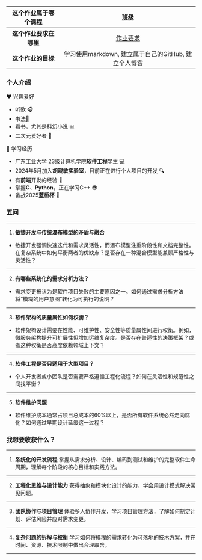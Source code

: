 
|  这个作业属于哪个课程  |                                                                                                         [班级](https://edu.cnblogs.com/campus/gdgy/SoftwareEngineeringClassof2023)                                                                                                          |
| :--------------------: | :-----------------------------------------------------------------------------------------------------------------------------------------------------------------------------------------------------------------------------------------------------------------------------------------: |
| **这个作业要求在哪里** | [作业要求](https://edu.cnblogs.com/campus/gdgy/SoftwareEngineeringClassof2023/homework/13325#%E5%A4%A7%E5%AE%B6%E5%A5%BD%E5%BE%88%E9%AB%98%E5%85%B4%E5%9C%A8%E8%BF%99%E4%B8%AA%E6%9C%BA%E7%BC%98%E5%B7%A7%E5%90%88%E7%9A%84%E6%83%85%E5%86%B5%E4%B8%8B%E8%AE%A4%E8%AF%86%E5%A4%A7%E5%AE%B6) |
|   **这个作业的目标**   |                                                                                                                    学习使用markdown, 建立属于自己的GitHub, 建立个人博客                                                                                                                     |
### 个人介绍
 :heart: 兴趣爱好
 - 听歌 :headphones:
 - 书法:memo:
 - 看书，尤其是科幻小说 :bar_chart:
 - 二次元爱好者 :tophat:

:book: 学习经历
- 广东工业大学 23级计算机学院**软件工程**学生 :computer:
- 2024年5月加入**胡晓敏实验室**，目前正在进行个人项目的开发 :mag: 
- 有**前端**开发的经验 :wrench:
- 掌握**C**、**Python**，正在学习C++ :sunglasses:
- 备战2025**蓝桥杯** :bell:
  
### 五问
---
1. **敏捷开发与传统瀑布模型的矛盾与融合**
- 敏捷开发强调快速迭代和需求灵活性，而瀑布模型注重阶段性和文档完整性。在复杂系统中如何平衡两者的优缺点？是否存在一种混合模型能兼顾严格性与灵活性？
---
2. **有哪些系统化的需求分析方法？**
- 需求变更被认为是软件项目失败的主要原因之一。如何通过需求分析方法将“模糊的用户意图”转化为可执行的说明？
---
3. **软件架构的质量属性如何权衡？**
- 软件架构设计需要在性能、可维护性、安全性等质量属性间进行权衡。例如，微服务架构提升可扩展性但增加运维复杂度。是否存在普适性的决策框架？或者这种权衡是否高度依赖领域上下文？
---
4. **软件工程是否只适用于大型项目？**
- 个人开发者或小团队是否需要严格遵循工程化流程？如何在灵活性和规范性之间找平衡？
---
5. **软件维护问题**
- 软件维护成本通常占项目总成本的60%以上，是否所有软件系统必然走向腐化？如何通过早期设计延缓这一过程？

### 我想要收获什么？
---
1. **系统化的开发流程**
掌握从需求分析、设计、编码到测试和维护的完整软件生命周期，理解每个阶段的核心目标和实践方法。
---
2. **工程化思维与设计能力**
获得抽象和模块化设计的能力，学会用设计模式解决常见问题。
---
3. **团队协作与项目管理**
体验多人协作开发，学习项目管理方法，了解如何制定计划、评估风险并应对需求变更。
---
4. **复杂问题的拆解与权衡**
学习如何将模糊的需求转化为可落地的技术方案，并在时间、资源、技术限制中做出合理取舍。
---

 
